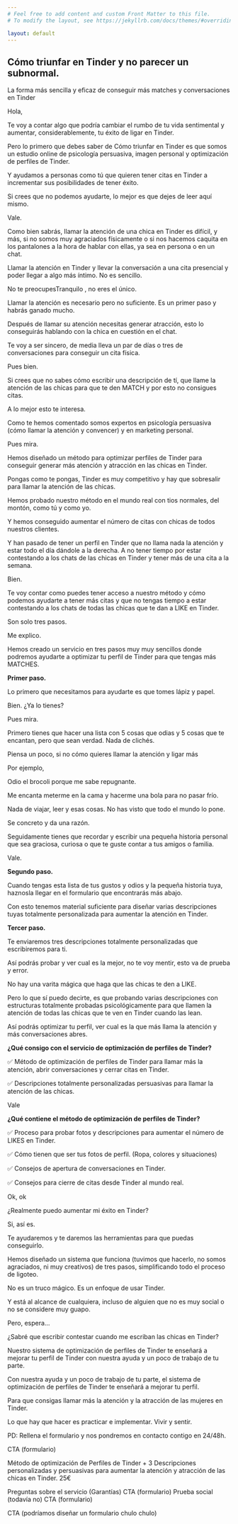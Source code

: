```yaml
---
# Feel free to add content and custom Front Matter to this file.
# To modify the layout, see https://jekyllrb.com/docs/themes/#overriding-theme-defaults

layout: default
---
```


## Cómo triunfar en Tinder y no parecer un subnormal. 

La forma más sencilla y eficaz de conseguir más matches y conversaciones en Tinder
 
Hola,

Te voy a contar algo que podría cambiar el rumbo de tu vida sentimental y aumentar, considerablemente, tu éxito de ligar en Tinder. 

Pero lo primero que debes saber de Cómo triunfar en Tinder es que somos un estudio online de psicología persuasiva, imagen personal y optimización de perfiles de Tinder. 

Y ayudamos a personas como tú que quieren tener citas en Tinder a incrementar sus posibilidades de tener éxito.

Si crees que no podemos ayudarte, lo mejor es que dejes de leer aquí mismo.

Vale.

Como bien sabrás, llamar la atención de una chica en Tinder es difícil, y más, si no somos muy agraciados físicamente o si nos hacemos caquita en los pantalones a la hora de hablar con ellas, ya sea en persona o en un chat.

Llamar la atención en Tinder y llevar la conversación a una cita presencial y  poder llegar a algo más íntimo. No es sencillo.
 
No te preocupesTranquilo , no eres el único. 

Llamar la atención es necesario pero no suficiente. Es un primer paso y habrás ganado mucho.

Después de llamar su atención necesitas generar atracción, esto lo conseguirás hablando con la chica en cuestión en el chat.

Te voy a ser sincero, de media lleva un par de días o tres de conversaciones para conseguir un cita física.

Pues bien.

Si crees que no sabes cómo escribir una descripción de tí, que llame la atención de las chicas para que te den MATCH y por esto no consigues citas.

A lo mejor esto te interesa.

Como te hemos comentado somos expertos en psicología persuasiva (cómo llamar la atención y convencer) y en marketing personal. 

Pues mira.

Hemos diseñado un método para optimizar perfiles de Tinder para conseguir generar más atención y atracción en las chicas en Tinder.

Pongas como te pongas, Tinder es muy competitivo y hay que sobresalir para llamar la atención de las chicas.

Hemos probado nuestro método en el mundo real con tios normales, del montón, como tú y como yo. 

Y hemos conseguido aumentar el número de citas con chicas de todos nuestros clientes.

Y han pasado de tener un perfil en Tinder que no llama nada la atención y estar todo el día dándole a la derecha. A no tener tiempo por estar contestando a los chats de las chicas en Tinder y tener más de una cita a la semana.

Bien.

Te voy contar como puedes tener acceso a nuestro método y cómo podemos ayudarte a tener más citas y que no tengas tiempo a estar contestando a los chats de todas las chicas que te dan a LIKE en Tinder.

Son solo tres pasos.

Me explico.

Hemos creado un servicio en tres pasos muy muy sencillos donde podremos ayudarte a optimizar tu perfil de Tinder para que tengas más MATCHES.

**Primer paso.**

Lo primero que necesitamos para ayudarte es que tomes lápiz y papel.

Bien. ¿Ya lo tienes?

Pues mira. 

Primero tienes que hacer una lista con 5 cosas que odias y 5 cosas que te encantan, pero que sean verdad. Nada de clichés.

Piensa un poco, si no cómo quieres llamar la atención y ligar más 

Por ejemplo,

Odio el brocoli porque me sabe repugnante.

Me encanta meterme en la cama y hacerme una bola para no pasar frío.

Nada de viajar, leer y esas cosas. No has visto que todo el mundo lo pone.

Se concreto y da una razón.

Seguidamente tienes que recordar y escribir una pequeña historia personal que sea graciosa, curiosa o que te guste contar a tus amigos o familia.

Vale.

**Segundo paso.**

Cuando tengas esta lista de tus gustos y odios y la pequeña historia tuya, haznosla llegar en el formulario que encontrarás más abajo.

Con esto tenemos material suficiente para diseñar varias descripciones tuyas totalmente personalizada para aumentar la atención en Tinder.

**Tercer paso.**

Te enviaremos tres descripciones totalmente personalizadas que escribiremos para ti.

Así podrás probar y ver cual es la mejor, no te voy mentir, esto va de prueba y error. 

No hay una varita mágica que haga que las chicas te den a LIKE. 

Pero lo que sí puedo decirte, es que probando varias descripciones con estructuras totalmente probadas psicológicamente para que llamen la atención de todas las chicas que te ven en Tinder cuando las lean.

Así podrás optimizar tu perfil, ver cual es la que más llama la atención y más conversaciones abres.

**¿Qué consigo con el servicio de optimización de perfiles de Tinder?**

✅ Método de optimización de perfiles de Tinder para llamar más la atención, abrir conversaciones y cerrar citas en Tinder.

✅ Descripciones totalmente personalizadas persuasivas para llamar la atención de las chicas.

Vale

**¿Qué contiene el método de optimización de perfiles de Tinder?**

✅ Proceso para probar fotos y descripciones para aumentar el número de LIKES en Tinder.

✅ Cómo tienen que ser tus fotos de perfil. (Ropa, colores y situaciones) 

✅ Consejos de apertura de conversaciones en Tinder.

✅ Consejos para cierre de citas desde Tinder al mundo real.

Ok, ok

¿Realmente puedo aumentar mi éxito en Tinder?

Si, así es.

Te ayudaremos y te daremos las herramientas para que puedas conseguirlo.

Hemos diseñado un sistema que funciona (tuvimos que hacerlo, no somos agraciados, ni muy creativos) de tres pasos, simplificando todo el proceso de ligoteo.

No es un truco mágico. Es un enfoque de usar Tinder.

Y está al alcance de cualquiera, incluso de alguien que no es muy social o no se considere muy guapo.

Pero, espera…

¿Sabré que escribir contestar cuando me escriban las chicas en Tinder?

Nuestro sistema de optimización de perfiles de Tinder te enseñará a mejorar tu perfil de Tinder con nuestra ayuda y un poco de trabajo de tu parte. 

Con nuestra ayuda y un poco de trabajo de tu parte, el sistema de optimización de perfiles de Tinder te enseñará a mejorar tu perfil.

Para que consigas llamar más la atención y la atracción de las mujeres en Tinder.

Lo que hay que hacer es practicar e implementar. Vivir y sentir.

PD: Rellena el formulario y nos pondremos en contacto contigo en 24/48h. 

CTA (formulario)

Método de optimización de Perfiles de Tinder + 3 Descripciones personalizadas y persuasivas para aumentar la atención y atracción de las chicas en Tinder. 
25€

Preguntas sobre el servicio (Garantías)
CTA (formulario)
Prueba social (todavía no)
CTA (formulario)
 
CTA (podríamos diseñar un formulario chulo chulo)
 

